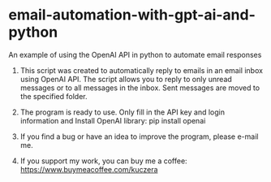 # email-automation-with-gpt-ai-and-python
An example of using the OpenAI API in python to automate email responses

1. This script was created to automatically reply to emails in an email inbox using OpenAI API. 
   The script allows you to reply to only unread messages or to all messages in the inbox. 
   Sent messages are moved to the specified folder.

2. The program is ready to use.
   Only fill in the API key and login information and Install OpenAI library: pip install openai

3. If you find a bug or have an idea to improve the program, please e-mail me.

4. If you support my work, you can buy me a coffee:
   https://www.buymeacoffee.com/kuczera
